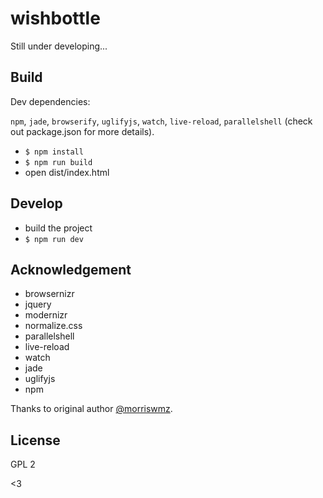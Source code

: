 # wishbottle

Still under developing...

## Build

Dev dependencies:

`npm`, `jade`, `browserify`, `uglifyjs`, `watch`, `live-reload`, `parallelshell` (check out package.json for more details).

- `$ npm install`
- `$ npm run build`
- open dist/index.html

## Develop

- build the project
- `$ npm run dev`

## Acknowledgement

- browsernizr
- jquery
- modernizr
- normalize.css
- parallelshell
- live-reload
- watch
- jade
- uglifyjs
- npm


Thanks to original author [@morriswmz](https://github.com/morriswmz).

## License

GPL 2

<3